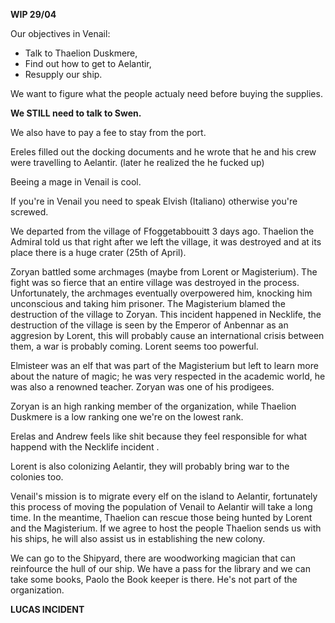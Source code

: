 **WIP 29/04**

Our objectives in Venail:
- Talk to Thaelion Duskmere, 
- Find out how to get to Aelantir,
- Resupply our ship.

We want to figure what the people actualy need before buying the supplies. 

**We STILL need to talk to Swen.** 


We also have to pay a fee to stay from the port. 

Ereles filled out the docking documents and he wrote that he and his crew were travelling to Aelantir. (later he realized the he fucked up)

Beeing a mage in Venail is cool.

If you're in Venail you need to speak Elvish (Italiano) otherwise you're screwed.

We departed from the village of Ffoggetabbouitt 3 days ago. Thaelion the Admiral told us that right after we left the village, it was destroyed and at its place there is a huge crater (25th of April). 

Zoryan battled some archmages (maybe from Lorent or Magisterium). The fight was so fierce that an entire village was destroyed in the process. Unfortunately, the archmages eventually overpowered him, knocking him unconscious and taking him prisoner. The Magisterium blamed the destruction of the village to Zoryan.
This incident happened in Necklife, the destruction of the village is seen by the Emperor of Anbennar as an aggresion by Lorent, this will probably cause an international crisis between them, a war is probably coming. Lorent seems too powerful.

Elmisteer was an elf that was part of the Magisterium but left to learn more about the nature of magic; he was very respected in the academic world, he was also a renowned teacher. Zoryan was one of his prodigees.

Zoryan is an high ranking member of the organization, while Thaelion Duskmere is a low ranking one we're on the lowest rank. 

Erelas and Andrew feels like shit because they feel responsible for what happend with the Necklife incident . 

Lorent is also colonizing Aelantir, they will probably bring war to the colonies too.  

Venail's mission is to migrate every elf on the island to Aelantir, fortunately this process of moving the population of Venail to Aelantir will take a long time. In the meantime, Thaelion can rescue those being hunted by Lorent and the Magisterium. If we agree to host the people Thaelion sends us with his ships, he will also assist us in establishing the new colony.

We can go to the Shipyard, there are woodworking magician that can reinfource the hull of our ship.
We have a pass for the library and we can take some books, Paolo the Book keeper is there. He's not part of the organization. 


**LUCAS INCIDENT**